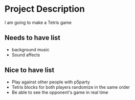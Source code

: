 # Project Description

I am going to make a Tetris game

## Needs to have list

- background music
- Sound affects

## Nice to have list 

- Play against other people with p5party
- Tetris blocks for both players randomize in the same order
- Be able to see the opponent's game in real time
